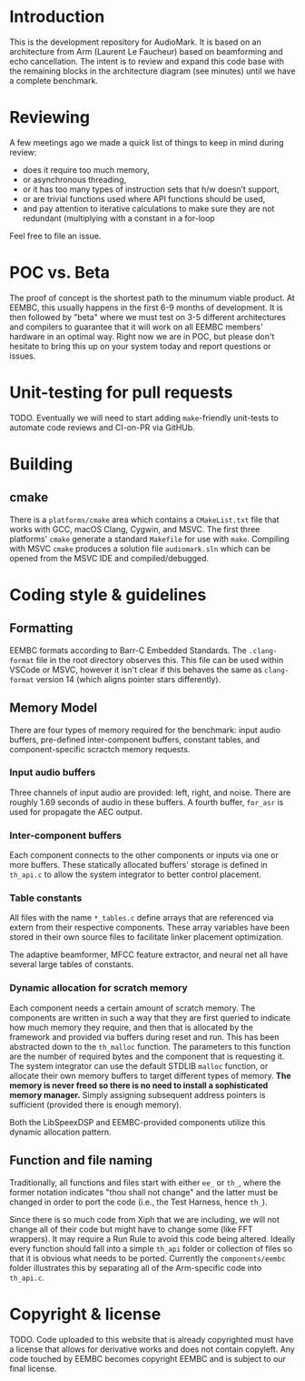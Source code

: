 # Introduction

This is the development repository for AudioMark. It is based on an architecture
from Arm (Laurent Le Faucheur) based on beamforming and echo cancellation. The
intent is to review and expand this code base with the remaining blocks in the
architecture diagram (see minutes) until we have a complete benchmark.

# Reviewing

A few meetings ago we made a quick list of things to keep in mind during review:

* does it require too much memory, 
* or asynchronous threading, 
* or it has too many types of instruction sets that h/w doesn’t support,
* or are trivial functions used where API functions should be used,
* and pay attention to iterative calculations to make sure they are not redundant (multiplying with a constant in a for-loop

Feel free to file an issue.

# POC vs. Beta

The proof of concept is the shortest path to the minumum viable product. At
EEMBC, this usually happens in the first 6-9 months of development. It is then
followed by "beta" where we must test on 3-5 different architectures and
compilers to guarantee that it will work on all EEMBC members' hardware in an
optimal way. Right now we are in POC, but please don't hesitate to bring this
up on your system today and report questions or issues.

# Unit-testing for pull requests

TODO. Eventually we will need to start adding `make`-friendly unit-tests to
automate code reviews and CI-on-PR via GitHUb.

# Building

## cmake

There is a `platforms/cmake` area which contains a `CMakeList.txt` file that works with
GCC, macOS Clang, Cygwin, and MSVC. The first three platforms' `cmake` generate a standard
`Makefile` for use with `make`. Compiling with MSVC `cmake` produces a solution
file `audiomark.sln` which can be opened from the MSVC IDE and compiled/debugged.

# Coding style & guidelines

## Formatting

EEMBC formats according to Barr-C Embedded Standards. The `.clang-format` file
in the root directory observes this. This file can be used within VSCode or
MSVC, however it isn't clear if this behaves the same as `clang-format`
version 14 (which aligns pointer stars differently).

## Memory Model

There are four types of memory required for the benchmark: input audio buffers,
pre-defined inter-component buffers, constant tables, and component-specific
scractch memory requests.

### Input audio buffers

Three channels of input audio are provided: left, right, and noise. There are
roughly 1.69 seconds of audio in these buffers. A fourth buffer, `for_asr` is
used for propagate the AEC output.

### Inter-component buffers

Each component connects to the other components or inputs via one or more
buffers. These statically allocated buffers' storage is defined in `th_api.c`
to allow the system integrator to better control placement.

### Table constants

All files with the name `*_tables.c` define arrays that are referenced via
extern from their respective components. These array variables have been
stored in their own source files to facilitate linker placement optimization.

The adaptive beamformer, MFCC feature extractor, and neural net all have
several large tables of constants.

### Dynamic allocation for scratch memory

Each component needs a certain amount of scratch memory. The components are
written in such a way that they are first queried to indicate how much
memory they require, and then that is allocated by the framework and provided
via buffers during reset and run. This has been abstracted down to the 
`th_malloc` function. The parameters to this function are the number of
required bytes and the component that is requesting it. The system integrator
can use the default STDLIB `malloc` function, or allocate their own memory
buffers to target different types of memory. **The memory is never freed so
there is no need to install a sophisticated memory manager.** Simply assigning
subsequent address pointers is sufficient (provided there is enough memory).

Both the LibSpeexDSP and EEMBC-provided components utilize this dynamic
allocation pattern.

## Function and file naming

Traditionally, all functions and files start with either `ee_` or `th_`, where
the former notation indicates "thou shall not change" and the latter must be
changed in order to port the code (i.e., the Test Harness, hence `th_`).

Since there is so much code from Xiph that we are including, we will not change
all of their code but might have to change some (like FFT wrappers). It may
require a Run Rule to avoid this code being altered. Ideally every function
should fall into a simple `th_api` folder or collection of files so that it is
obvious what needs to be ported. Currently the `components/eembc` folder
illustrates this by separating all of the Arm-specific code into `th_api.c`.

# Copyright & license

TODO. Code uploaded to this website that is already copyrighted must have a
license that allows for derivative works and does not contain copyleft. Any code
touched by EEMBC becomes copyright EEMBC and is subject to our final license.

